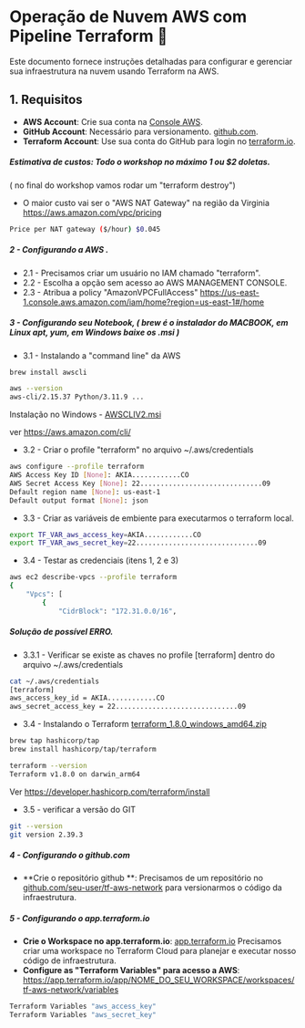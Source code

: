 # Operação de Nuvem AWS com Pipeline Terraform 🚀

Este documento fornece instruções detalhadas para configurar e gerenciar sua infraestrutura na nuvem usando Terraform na AWS. 

## 1. Requisitos

- **AWS Account**: Crie sua conta na [Console AWS](https://console.aws.amazon.com/console/home).
- **GitHub Account**: Necessário para versionamento. [github.com](https://github.com).
- **Terraform Account**: Use sua conta do GitHub para login no [terraform.io](https://app.terraform.io).

##### Estimativa de custos: Todo o workshop no máximo 1 ou $2 doletas.
 ( no final do workshop vamos rodar um "terraform destroy")
- O maior custo vai ser o "AWS NAT Gateway" na região da Virginia https://aws.amazon.com/vpc/pricing
``` bash
Price per NAT gateway ($/hour) $0.045
```

##### 2 - Configurando a AWS . 
 - 2.1 - Precisamos criar um usuário no IAM chamado "terraform". 
 - 2.2 - Escolha a opção sem acesso ao AWS MANAGEMENT CONSOLE.
 - 2.3 - Atribua a policy "AmazonVPCFullAccess"
 https://us-east-1.console.aws.amazon.com/iam/home?region=us-east-1#/home

##### 3 - Configurando seu Notebook, ( brew é o instalador do MACBOOK, em Linux apt, yum, em Windows baixe os .msi )
- 3.1 - Instalando a "command line" da AWS
``` bash
brew install awscli

aws --version
aws-cli/2.15.37 Python/3.11.9 ...
```
Instalação no Windows - [AWSCLIV2.msi](https://awscli.amazonaws.com/AWSCLIV2.msi)

ver https://aws.amazon.com/cli/

- 3.2 - Criar o profile "terraform" no arquivo ~/.aws/credentials
``` bash
aws configure --profile terraform
AWS Access Key ID [None]: AKIA............CO
AWS Secret Access Key [None]: 22..............................09
Default region name [None]: us-east-1
Default output format [None]: json
```

- 3.3 - Criar as variáveis de embiente para executarmos o terraform local.
```bash
export TF_VAR_aws_access_key=AKIA............CO
export TF_VAR_aws_secret_key=22..............................09
```

- 3.4 - Testar as credenciais (itens 1, 2 e 3)
``` bash
aws ec2 describe-vpcs --profile terraform
{
    "Vpcs": [
        {
            "CidrBlock": "172.31.0.0/16",
```

##### Solução de possível ERRO.
- 3.3.1 - Verificar se existe as chaves no profile [terraform] dentro do arquivo ~/.aws/credentials
``` bash
cat ~/.aws/credentials
[terraform]
aws_access_key_id = AKIA............CO
aws_secret_access_key = 22..............................09
```

- 3.4 - Instalando o Terraform
[terraform_1.8.0_windows_amd64.zip](https://releases.hashicorp.com/terraform/1.8.0/terraform_1.8.0_windows_amd64.zip)

``` bash
brew tap hashicorp/tap
brew install hashicorp/tap/terraform

terraform --version   
Terraform v1.8.0 on darwin_arm64
```
Ver https://developer.hashicorp.com/terraform/install

- 3.5 - verificar a versão do GIT
```bash
git --version
git version 2.39.3
```

##### 4 - Configurando o github.com
- **Crie o repositório github **: Precisamos de um repositório no [github.com/seu-user/tf-aws-network](https://github.com/) para versionarmos o código da infraestrutura.

##### 5 - Configurando o app.terraform.io
- **Crie o Workspace no app.terraform.io**: [app.terraform.io](https://app.terraform.io) 
Precisamos criar uma workspace no Terraform Cloud para planejar e executar nosso código de infraestrutura.
- **Configure as "Terraform Variables" para acesso a AWS**: https://app.terraform.io/app/NOME_DO_SEU_WORKSPACE/workspaces/tf-aws-network/variables 
```bash
Terraform Variables "aws_access_key"
Terraform Variables "aws_secret_key"
```
